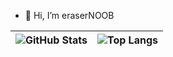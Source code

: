- 👋 Hi, I’m eraserNOOB


| ![GitHub Stats](https://github-readme-stats-iota-seven-92.vercel.app/api?username=erasernoob&show_icons=true&include_all_commits=true&theme=buefy&hide_border=true) | ![Top Langs](https://github-readme-stats-iota-seven-92.vercel.app/api/top-langs/?username=erasernoob&layout=compact&theme=buefy&hide_border=true&exclude_repo=Daily_learning,CS61C_learning,stanford-cpp-library) |
| ------------- | ------------- |




<!---
erasernoob/erasernoob is a ✨ special ✨ repository because its `README.md` (this file) appears on your GitHub profile.
You can click the Preview link to take a look at your changes.
--->


